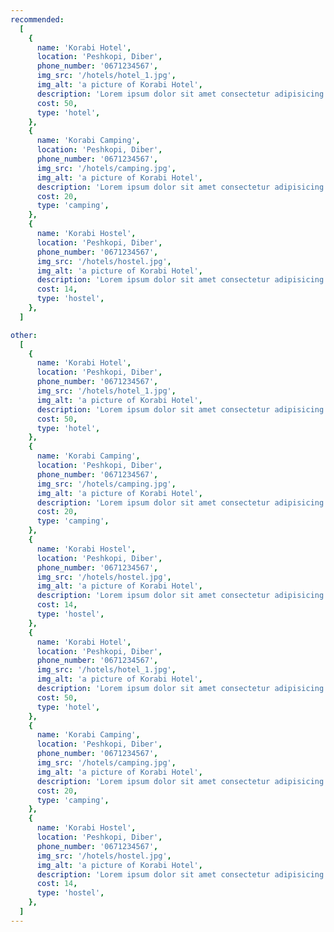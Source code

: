 ```yaml
---
recommended:
  [
    {
      name: 'Korabi Hotel',
      location: 'Peshkopi, Diber',
      phone_number: '0671234567',
      img_src: '/hotels/hotel_1.jpg',
      img_alt: 'a picture of Korabi Hotel',
      description: 'Lorem ipsum dolor sit amet consectetur adipisicing elit.',
      cost: 50,
      type: 'hotel',
    },
    {
      name: 'Korabi Camping',
      location: 'Peshkopi, Diber',
      phone_number: '0671234567',
      img_src: '/hotels/camping.jpg',
      img_alt: 'a picture of Korabi Hotel',
      description: 'Lorem ipsum dolor sit amet consectetur adipisicing elit.',
      cost: 20,
      type: 'camping',
    },
    {
      name: 'Korabi Hostel',
      location: 'Peshkopi, Diber',
      phone_number: '0671234567',
      img_src: '/hotels/hostel.jpg',
      img_alt: 'a picture of Korabi Hotel',
      description: 'Lorem ipsum dolor sit amet consectetur adipisicing elit.',
      cost: 14,
      type: 'hostel',
    },
  ]

other:
  [
    {
      name: 'Korabi Hotel',
      location: 'Peshkopi, Diber',
      phone_number: '0671234567',
      img_src: '/hotels/hotel_1.jpg',
      img_alt: 'a picture of Korabi Hotel',
      description: 'Lorem ipsum dolor sit amet consectetur adipisicing elit.',
      cost: 50,
      type: 'hotel',
    },
    {
      name: 'Korabi Camping',
      location: 'Peshkopi, Diber',
      phone_number: '0671234567',
      img_src: '/hotels/camping.jpg',
      img_alt: 'a picture of Korabi Hotel',
      description: 'Lorem ipsum dolor sit amet consectetur adipisicing elit.',
      cost: 20,
      type: 'camping',
    },
    {
      name: 'Korabi Hostel',
      location: 'Peshkopi, Diber',
      phone_number: '0671234567',
      img_src: '/hotels/hostel.jpg',
      img_alt: 'a picture of Korabi Hotel',
      description: 'Lorem ipsum dolor sit amet consectetur adipisicing elit.',
      cost: 14,
      type: 'hostel',
    },
    {
      name: 'Korabi Hotel',
      location: 'Peshkopi, Diber',
      phone_number: '0671234567',
      img_src: '/hotels/hotel_1.jpg',
      img_alt: 'a picture of Korabi Hotel',
      description: 'Lorem ipsum dolor sit amet consectetur adipisicing elit.',
      cost: 50,
      type: 'hotel',
    },
    {
      name: 'Korabi Camping',
      location: 'Peshkopi, Diber',
      phone_number: '0671234567',
      img_src: '/hotels/camping.jpg',
      img_alt: 'a picture of Korabi Hotel',
      description: 'Lorem ipsum dolor sit amet consectetur adipisicing elit.',
      cost: 20,
      type: 'camping',
    },
    {
      name: 'Korabi Hostel',
      location: 'Peshkopi, Diber',
      phone_number: '0671234567',
      img_src: '/hotels/hostel.jpg',
      img_alt: 'a picture of Korabi Hotel',
      description: 'Lorem ipsum dolor sit amet consectetur adipisicing elit.',
      cost: 14,
      type: 'hostel',
    },
  ]
---
```

